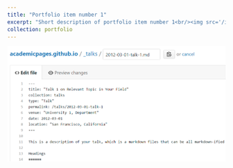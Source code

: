 ```yaml
---
title: "Portfolio item number 1"
excerpt: "Short description of portfolio item number 1<br/><img src='/images/500x300.png'>"
collection: portfolio
---
```



![Editing a markdown file for a talk](./editing-talk.png)